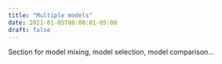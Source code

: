 ```yaml
---
title: "Multiple models"
date: 2021-01-05T00:00:01-05:00
draft: false
---
```


Section for model mixing, model selection, model comparison...
